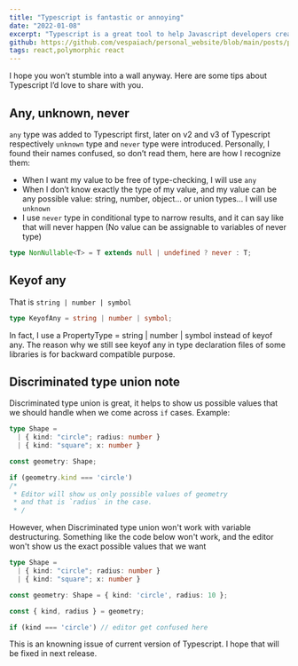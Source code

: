 ```yaml
---
title: "Typescript is fantastic or annoying"
date: "2022-01-08"
excerpt: "Typescript is a great tool to help Javascript developers create clean, robust and stable code. However, I found it annoying sometimes, especially when I needed my jobs done fast, but didn't know how to fix TypeError. And that gave me a feeling like I have just headed myself into wall-bricks but didn't break through it 😎"
github: https://github.com/vespaiach/personal_website/blob/main/posts/polymorphic-react-as-property.md
tags: react,polymorphic react
---
```


I hope you won’t stumble into a wall anyway. Here are some tips about Typescript I’d love to share with you.

## Any,  unknown, never

`any` type was added to Typescript first, later on v2 and v3 of Typescript respectively `unknown` type and `never` type were  introduced. Personally, I found their names confused, so don’t read them, here are how I recognize them:

 - When I want my value to be free of type-checking, I will use `any`
 - When I don’t know exactly the type of my value, and my value can be any possible value: string, number, object… or union types… I will use `unknown`
 - I use `never` type in conditional type to narrow results, and it can say like that will never happen (No value can be assignable to variables of never type)

```typescript
type NonNullable<T> = T extends null | undefined ? never : T;
```

## Keyof any

That is `string | number | symbol`

```typescript
type KeyofAny = string | number | symbol;
```

In fact, I use a PropertyType = string | number | symbol instead of keyof any. The reason why we still see keyof any in type declaration files of some libraries is for backward compatible purpose.

## Discriminated type union note

Discriminated type union is great, it helps to show us possible values that we should handle when we come across `if` cases. Example: 

```typescript
type Shape =
  | { kind: "circle"; radius: number }
  | { kind: "square"; x: number }

const geometry: Shape;

if (geometry.kind === 'circle') 
/*
 * Editor will show us only possible values of geometry 
 * and that is `radius` in the case.
 * /
```

However, when Discriminated type union won't work with variable destructuring. Something like the code below won't work, and the editor won't show us the exact possible values that we want

```typescript
type Shape =
  | { kind: "circle"; radius: number }
  | { kind: "square"; x: number }

const geometry: Shape = { kind: 'circle', radius: 10 };

const { kind, radius } = geometry;

if (kind === 'circle') // editor get confused here
```
This is an knowning issue of current version of Typescript. I hope that will be fixed in next release.





